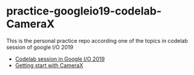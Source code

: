 # practice-googleio19-codelab-CameraX
This is the personal practice repo according one of the topics in codelab session of google I/O 2019

- [Codelab session in Google I/O 2019](https://codelabs.developers.google.com/io2019/)
- [Getting start with CameraX](https://codelabs.developers.google.com/codelabs/camerax-getting-started/index.html?index=..%2F..io2019#0)
